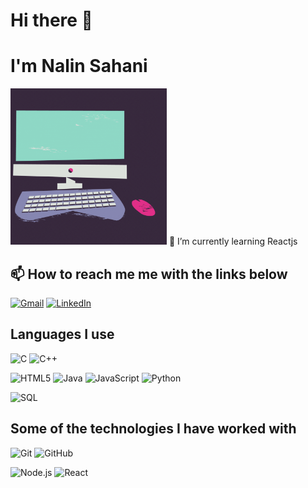 # Hi there 👋
# I'm Nalin Sahani
<!-- ![](https://github.com/nalin360/nalin360/blob/main/Nalin%20Sahai.gif)  -->
<img src="https://github.com/nalin360/nalin360/blob/main/Nalin%20Sahai.gif" width="250" height="250"/>
<!-- ![](https://www.canva.com/design/DAFhX3WSIkI/3_acG7GmCqFwi2yvtlwWew/edit?utm_content=DAFhX3WSIkI&utm_campaign=designshare&utm_medium=link2&utm_source=sharebutton)
 -->
🌱 I’m currently learning Reactjs

## 📫 How to reach me me with the links below

<!-- [![Telegram](https://img.shields.io/badge/-TELEGRAM-2CA5E0?style=for-the-badge&logo=telegram&logoColor=white)](https://t.me/adamalston) -->
[![Gmail](https://img.shields.io/badge/-GMAIL-D14836?style=for-the-badge&logo=gmail&logoColor=white)](mailto:nalinsahani01010@gmail.com)
[![LinkedIn](https://img.shields.io/badge/-LINKEDIN-0077B5?style=for-the-badge&logo=linkedin&logoColor=white)](https://www.linkedin.com/in/nalin-sahani/)


## Languages I use

![C](https://img.shields.io/badge/-C-000000?style=flat&logo=c)
![C++](https://img.shields.io/badge/-C++-000000?style=flat&logo=c%2B%2B)
<!-- ![Clojure](https://img.shields.io/badge/-Clojure-000000?style=flat&logo=clojure) -->
![HTML5](https://img.shields.io/badge/-HTML5-000000?style=flat&logo=html5)
![Java](https://img.shields.io/badge/-Java-000000?style=flat&logo=java)
![JavaScript](https://img.shields.io/badge/-JavaScript-000000?style=flat&logo=javascript)
![Python](https://img.shields.io/badge/-Python-000000?style=flat&logo=python)
<!-- ![TypeScript](https://img.shields.io/badge/-TypeScript-000000?style=flat&logo=typescript) -->
![SQL](https://img.shields.io/badge/-SQL-000000?style=flat&logo=postgresql)


## Some of the technologies I have worked with

![Git](https://img.shields.io/badge/-Git-222222?style=flat&logo=git&logoColor=F05032)
![GitHub](https://img.shields.io/badge/-GitHub-222222?style=flat&logo=github&logoColor=181717)
<!-- ![Jira](https://img.shields.io/badge/-Jira-222222?style=flat&logo=jira-software&logoColor=white&logoColor=0052CC) -->
<!-- ![jQuery](https://img.shields.io/badge/-jQuery-222222?style=flat&logo=jQuery&logoColor=0769AD) -->
<!-- ![Linux](https://img.shields.io/badge/-Linux-222222?style=flat&logo=linux&logoColor=FCC624) -->
![Node.js](https://img.shields.io/badge/-Node.js-222222?style=flat&logo=node.js&logoColor=339933)
![React](https://img.shields.io/badge/-React-222222?style=flat&logo=React&logoColor=61DAFB)
<!-- ![Java Spring](https://img.shields.io/badge/-Spring-222222?style=flat&logo=spring&logoColor=6DB33F) -->
<!-- ![TCP/IP](https://img.shields.io/badge/-TCP/IP-222222?style=flat&logo=cisco&logoColor=white) -->
<!-- ![XCode](https://img.shields.io/badge/-XCode-222222?style=flat&logo=XCode&logoColor=1575F9) -->

<!-- ##### Some of my favorite open source projects

[![Bitwarden](https://img.shields.io/badge/-Bitwarden-444444?style=flat&logo=bitwarden&logoColor=175DDC)](https://github.com/bitwarden)
[![Dark Reader](https://img.shields.io/badge/-Dark&#32;Reader-444444?style=flat&logo=Dark-Reader&logoColor=2f7485)](https://github.com/darkreader/darkreader)
[![uBlock Origin](https://img.shields.io/badge/-uBlock&#32;Origin-444444?style=flat&logo=UBlock-Origin&logoColor=800000)](https://github.com/gorhill/uBlock)
[![MEGA](https://img.shields.io/badge/-MEGA-444444?style=flat&logo=mega&logoColor=D9272E)](ttps://github.com/meganz/)
[![Visual Studio Code](https://img.shields.io/badge/-VSCode-444444?style=flat&logo=visual-studio-code&logoColor=007ACC)](https://github.com/microsoft/vscode)
[![Tor](https://img.shields.io/badge/-Tor-444444?style=flat&logo=tor&logoColor=7E4798)](https://www.torproject.org/)
 -->
<!-- [![adamalston.com](https://img.shields.io/badge/-ADAMALSTON.COM-000000?style=for-the-badge&logo=react&logoColor=white)](https://www.adamalston.com/) -->

<!--
**nalin360/nalin360** is a ✨ _special_ ✨ repository because its `README.md` (this file) appears on your GitHub profile.

Here are some ideas to get you started:

- 🔭 I’m currently working on ...
- 🌱 I’m currently learning ...
- 👯 I’m looking to collaborate on ...
- 🤔 I’m looking for help with ...
- 💬 Ask me about ...
-  ...
- 😄 Pronouns: ...
- ⚡ Fun fact: ...
-->

